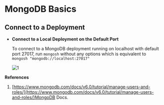 # MongoDB Basics

## Connect to a Deployment

- **Connect to a Local Deployment on the Default Port**

   To connect to a MongoDB deployment running on localhost with default port 27017, run `mongosh` without any options which is equivalent to `mongosh "mongodb://localhost:27017"`


   ![1](https://github.com/sndpchatterjee07/SoftwareSetupDocs/assets/3818950/afda3aa4-a58b-493d-b425-090235dddda1)


 












**References**
1. [https://www.mongodb.com/docs/v6.0/tutorial/manage-users-and-roles/](https://www.mongodb.com/docs/v6.0/tutorial/manage-users-and-roles/)MongoDB Docs.
